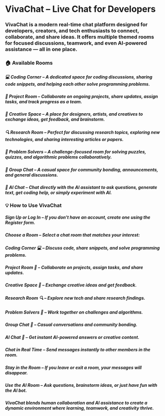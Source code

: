 
# VivaChat – Live Chat for Developers
### VivaChat is a modern real-time chat platform designed for developers, creators, and tech enthusiasts to connect, collaborate, and share ideas. It offers multiple themed rooms for focused discussions, teamwork, and even AI-powered assistance — all in one place.

### 🏠 Available Rooms
##### 💻 Coding Corner – A dedicated space for coding discussions, sharing code snippets, and helping each other solve programming problems.

##### 📁 Project Room – Collaborate on ongoing projects, share updates, assign tasks, and track progress as a team.

##### 🎨 Creative Space – A place for designers, artists, and creatives to exchange ideas, get feedback, and brainstorm.

##### 🔍 Research Room – Perfect for discussing research topics, exploring new technologies, and sharing interesting articles or papers.

##### 🧩 Problem Solvers – A challenge-focused room for solving puzzles, quizzes, and algorithmic problems collaboratively.

##### 💬 Group Chat – A casual space for community bonding, announcements, and general discussions.

##### 🤖 AI Chat – Chat directly with the AI assistant to ask questions, generate text, get coding help, or simply experiment with AI.


### 💡 How to Use VivaChat
##### Sign Up or Log In – If you don’t have an account, create one using the Register form.

##### Choose a Room – Select a chat room that matches your interest:

##### Coding Corner 💻 – Discuss code, share snippets, and solve programming problems.

##### Project Room 📁 – Collaborate on projects, assign tasks, and share updates.

##### Creative Space 🎨 – Exchange creative ideas and get feedback.

##### Research Room 🔍 – Explore new tech and share research findings.

##### Problem Solvers 🧩 – Work together on challenges and algorithms.

##### Group Chat 💬 – Casual conversations and community bonding.

##### AI Chat 🤖 – Get instant AI-powered answers or creative content.

##### Chat in Real Time – Send messages instantly to other members in the room.

##### Stay in the Room – If you leave or exit a room, your messages will disappear.

##### Use the AI Room – Ask questions, brainstorm ideas, or just have fun with the AI bot.

##### VivaChat blends human collaboration and AI assistance to create a dynamic environment where learning, teamwork, and creativity thrive.